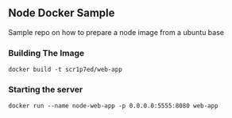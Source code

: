 
## Node Docker Sample

Sample repo on how to prepare a node image from a ubuntu base


### Building The Image
```
docker build -t scr1p7ed/web-app
```

### Starting the server
```
docker run --name node-web-app -p 0.0.0.0:5555:8080 web-app
```